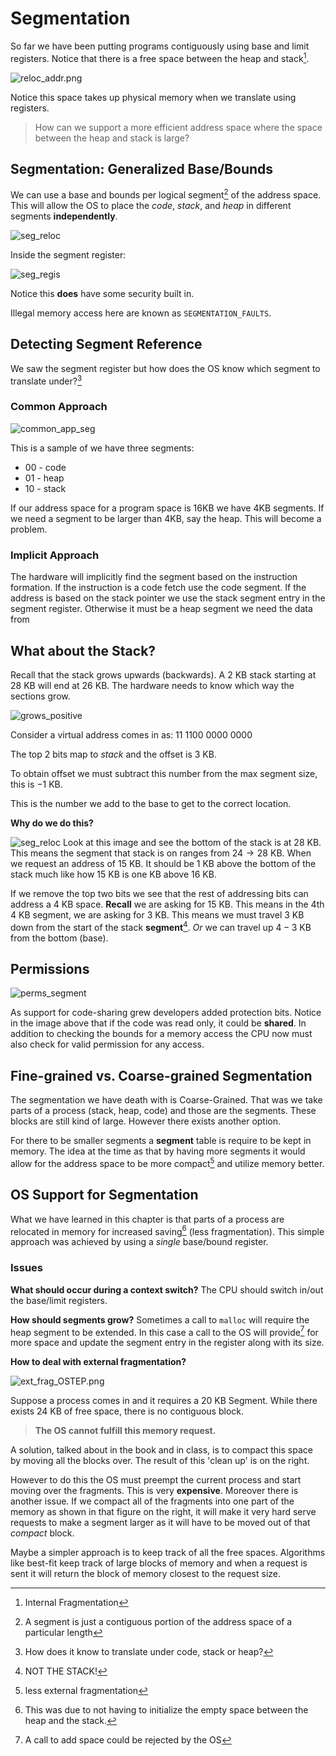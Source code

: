 # Segmentation
So far we have been putting programs contiguously using base and limit registers. Notice that there is a free space between the heap and stack[^1].

![reloc_addr.png](/img/reloc_addr.png)

Notice this space takes up physical memory when we translate using registers. 

> How can we support a more efficient address space where the space between the heap and stack is large?

## Segmentation: Generalized Base/Bounds
We can use a base and bounds per logical segment[^2] of the address space. This will allow the OS to place the *code*, *stack*, and *heap* in different segments **independently**. 

![seg_reloc](/img/seg_reloc.png)

Inside the segment register:

![seg_regis](/img/seg_regis.png)

Notice this **does** have some security built in. 

Illegal memory access here are known as `SEGMENTATION_FAULTS`.

## Detecting Segment Reference
We saw the segment register but how does the OS know which segment to translate under?[^3]

### Common Approach
![common_app_seg](/img/common_app_seg.png)

This is a sample of we have three segments:
+ 00 - code
+ 01 - heap
+ 10 - stack

If our address space for a program space is 16KB we have 4KB segments. If we need a segment to be larger than 4KB, say the heap. This will become a problem.

### Implicit Approach
The hardware will implicitly find the segment based on the instruction formation. If the instruction is a code fetch use the code segment. If the address is based on the stack pointer we use the stack segment entry in the segment register. Otherwise it must be a heap segment we need the data from

## What about the Stack?
Recall that the stack grows upwards (backwards). A $2$ KB stack starting at $28$ KB will end at $26$ KB. The hardware needs to know which way the sections grow.

![grows_positive](/img/grows_positive.png)

Consider a virtual address comes in as: $11\ 1100\ 0000\ 0000$

The top 2 bits map to *stack* and the offset is $3$ KB.

To obtain offset we must subtract this number from the max segment size, this is $-1$ KB.

This is the number we add to the base to get to the correct location. 

**Why do we do this?**

![seg_reloc](/img/seg_reloc.png)
Look at this image and see the bottom of the stack is at $28$ KB. This means the segment that stack is on ranges from $24 \to 28$ KB. When we request an address of $15$ KB. It should be $1$ KB above the bottom of the stack much like how $15$ KB is one KB above $16$ KB.

If we remove the top two bits we see that the rest of addressing bits can address a $4$ KB space. **Recall** we are asking for $15$ KB. This means in the 4th $4$ KB segment, we are asking for $3$ KB. This means we must travel $3$ KB down from the start of the stack **segment**[^4]. *Or* we can travel up $4 - 3$ KB from the bottom (base). 

## Permissions
![perms_segment](/img/perms_segment.png)

As support for code-sharing grew developers added protection bits. Notice in the image above that if the code was read only, it could be **shared**. In addition to checking the bounds for a memory access the CPU now must also check for valid permission for any access. 

## Fine-grained vs. Coarse-grained Segmentation
The segmentation we have death with is Coarse-Grained. That was we take parts of a process (stack, heap, code) and those are the segments. These blocks are still kind of large. However there exists another option. 

For there to be smaller segments a **segment** table is require to be kept in memory. The idea at the time as that by having more segments it would allow for the address space to be more compact[^5] and utilize memory better. 

## OS Support for Segmentation
What we have learned in this chapter is that parts of a process are relocated in memory for increased saving[^6] (less fragmentation). This simple approach was achieved by using a *single* base/bound register.  

### Issues
**What should occur during a context switch?**
The CPU should switch in/out the base/limit registers.

**How should segments grow?**
Sometimes a call to `malloc` will require the heap segment to be extended. In this case a call to the OS will provide[^7] for more space and update the segment entry in the register along with its size. 

**How to deal with external fragmentation?**

![ext_frag_OSTEP.png](/img/ext_frag_OSTEP.png)

Suppose a process comes in and it requires a $20$ KB Segment. While there exists $24$ KB of free space, there is no contiguous block. 

> **The OS cannot fulfill this memory request.**

A solution, talked about in the book and in class, is to compact this space by moving all the blocks over. The result of this 'clean up' is on the right. 

However to do this the OS must preempt the current process and start moving over the fragments. This is very **expensive**. Moreover there is another issue. If we compact all of the fragments into one part of the memory as shown in that figure on the right, it will make it very hard serve requests to make a segment larger as it will have to be moved out of that *compact* block. 

Maybe a simpler approach is to keep track of all the free spaces. Algorithms like best-fit keep track of large blocks of memory and when a request is sent it will return the block of memory closest to the request size. 

[^1]: Internal Fragmentation
[^2]: A segment is just a contiguous portion of the address space of a particular length
[^3]: How does it know to translate under code, stack or heap?
[^4]: NOT THE STACK!
[^5]: less external fragmentation
[^6]: This was due to not having to initialize the empty space between the heap and the stack. 
[^7]: A call to add space could be rejected by the OS

